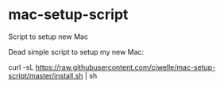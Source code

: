# mac-setup-script
Script to setup new Mac

Dead simple script to setup my new Mac:

curl -sL https://raw.githubusercontent.com/cjwelle/mac-setup-script/master/install.sh | sh
